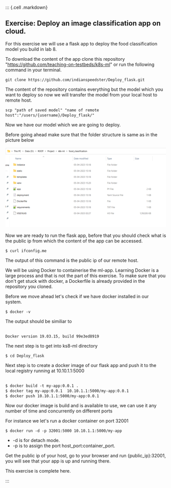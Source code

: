 ::: {.cell .markdown}

## Exercise: Deploy an image classification app on cloud.

For this exercise we will use a flask app to deploy the food classification model you build in lab 8.

To download the content of the app clone this repository "https://github.com/teaching-on-testbeds/k8s-ml" or run the following command in your terminal.

``` shell
git clone https://github.com/indianspeedster/Deploy_flask.git
```

The content of the repository contains everything but the model which you want to deploy so now we will transfer the model from your local host to remote host.

``` shell
scp "path of saved model" "name of remote host":"/users/{username}/Deploy_flask/"

```

Now we have our model which we are going to deploy.

Before going ahead make sure that the folder structure is same as in the picture below

![Folder structure for the flask-app](images/folder.png)

Now we are ready to run the flask app, before that you should check what is the public ip from which the content of the app can be accessed.

``` shell
$ curl ifconfig.me
```

The output of this command is the public ip of our remote host.


We will be using Docker to containerise the ml-app. Learning Docker is a large process and that is not the part of this exercise. To make sure that you don't get stuck with docker, a Dockerfile is already provided in the repository you cloned.

Before we move ahead let's check if we have docker installed in our system.

``` shell
$ docker -v

```

The output should be similiar to 

```shell

Docker version 19.03.15, build 99e3ed8919

```
The next step is to get into ks8-ml directory

``` shell
$ cd Deploy_flask

```

Next step is to create a docker image of our flask app and push it to the local registry running at 10.10.1.1:5000

``` shell

$ docker build -t my-app:0.0.1 .
$ docker tag my-app:0.0.1  10.10.1.1:5000/my-app:0.0.1
$ docker push 10.10.1.1:5000/my-app:0.0.1

```
Now our docker image is build and is available to use, we can use it any number of time and concurrently on different ports

For instance we let's run a docker container on port 32001

``` shell
$ docker run -d -p 32001:5000 10.10.1.1:5000/my-app

```
 - -d is for detach mode.
 - -p is to assign the port host_port:container_port.

Get the public ip of your host, go to your browser and run {public_ip}:32001, you will see that your app is up and running there.

This exercise is complete here.

:::

